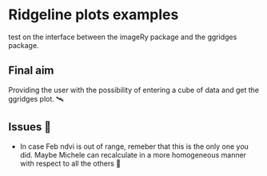 # Ridgeline plots examples
test on the interface between the imageRy package and the ggridges package.

## Final aim

Providing the user with the possibility of entering a cube of data and get the ggridges plot. 🛰️

## Issues 🧮

+ In case Feb ndvi is out of range, remeber that this is the only one you did. Maybe Michele can recalculate in a more homogeneous manner with respect to all the others 🎋
